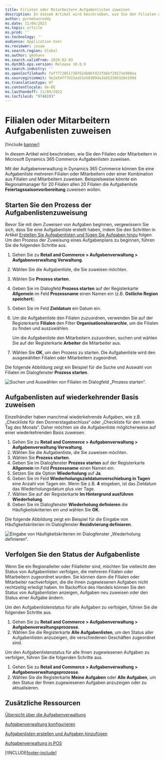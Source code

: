 ```yaml
---
title: Filialen oder Mitarbeitern Aufgabenlisten zuweisen
description: In diesem Artikel wird beschrieben, wie Sie den Filialen oder Mitarbeitern in Microsoft Dynamics 365 Commerce Aufgabenlisten zuweisen.
author: gvrmohanreddy
ms.date: 11/04/2022
ms.topic: article
ms.prod: ''
ms.technology: ''
audience: Application User
ms.reviewer: josaw
ms.search.region: Global
ms.author: gmohanv
ms.search.validFrom: 2020-02-03
ms.dyn365.ops.version: Release 10.0.9
ms.search.industry: ''
ms.openlocfilehash: faff772051738f624b86fd23fb6bf29173e909ea
ms.sourcegitcommit: 9e2e54ff7d15aa51e58309da3eb52366328e199d
ms.translationtype: HT
ms.contentlocale: de-DE
ms.lasthandoff: 11/04/2022
ms.locfileid: "9746193"
---
```

# <a name="assign-task-lists-to-stores-or-employees"></a>Filialen oder Mitarbeitern Aufgabenlisten zuweisen

[!include [banner](includes/banner.md)]

In diesem Artikel wird beschrieben, wie Sie den Filialen oder Mitarbeitern in Microsoft Dynamics 365 Commerce Aufgabenlisten zuweisen.

Mit der Aufgabenverwaltung in Dynamics 365 Commerce können Sie eine Aufgabenliste mehreren Filialen oder Mitarbeitern oder einer Kombination aus Filialen und Mitarbeitern zuweisen. Beispielsweise könnte ein Regionalmanager für 20 Filialen allen 20 Filialen die Aufgabenliste **Feiertagssaisonvorbereitung** zuweisen wollen.

## <a name="start-the-task-list-assignment-process"></a>Starten Sie den Prozess der Aufgabenlistenzuweisung

Bevor Sie mit dem Zuweisen von Aufgaben beginnen, vergewissern Sie sich, dass Sie eine Aufgabenliste erstellt haben, indem Sie den Schritten in Artikel [Erstellen Sie Aufgabenlisten und fügen Sie Aufgaben hinzu](task-mgmt-create-lists.md) folgen. Um den Prozess der Zuweisung eines Aufgabenplans zu beginnen, führen Sie die folgenden Schritte aus.

1. Gehen Sie zu **Retail and Commerce \> Aufgabenverwaltung \> Aufgabenverwaltung Verwaltung**.
1. Wählen Sie die Aufgabenliste, die Sie zuweisen möchten.
1. Wählen Sie **Prozess starten**.
1. Geben Sie im Dialogfeld **Prozess starten** auf der Registerkarte **Allgemein** im Feld **Prozessname** einen Namen ein (z.B. **Ostliche Region speichert**).
1. Geben Sie im Feld **Zieldatum** ein Datum ein.
1. Um die Aufgabenliste den Filialen zuzuordnen, verwenden Sie auf der Registerkarte **Filialen** den Filter **Organisationshierarchie**, um die Filialen zu finden und auszuwählen.

    Um die Aufgabenliste den Mitarbeitern zuzuordnen, suchen und wählen Sie auf der Registerkarte **Arbeiter** die Mitarbeiter aus.

1. Wählen Sie **OK**, um den Prozess zu starten. Die Aufgabenliste wird den ausgewählten Filialen oder Mitarbeitern zugeordnet.

Die folgende Abbildung zeigt ein Beispiel für die Suche und Auswahl von Filialen im Dialogfenster **Prozess starten**.

![Suchen und Auswählen von Filialen im Dialogfeld „Prozess starten“.](media/HQ-Assign-Tasks-Lists.png)

## <a name="assign-task-lists-on-a-recurring-basis"></a>Aufgabenlisten auf wiederkehrender Basis zuweisen

Einzelhändler haben manchmal wiederkehrende Aufgaben, wie z.B. „Checkliste für den Donnerstagabschluss“ oder „Checkliste für den ersten Tag des Monats“. Daher möchten sie die Aufgabenliste möglicherweise auf einer wiederkehrenden Basis zuweisen.

1. Gehen Sie zu **Retail and Commerce \> Aufgabenverwaltung \> Aufgabenverwaltung Verwaltung**.
1. Wählen Sie die Aufgabenliste, die Sie zuweisen möchten.
1. Wählen Sie **Prozess starten**.
1. Geben Sie im Dialogfenster **Prozess starten** auf der Registerkarte **Allgemein** im Feld **Prozessname** einen Namen ein.
1. Setzen Sie die Option **Wiederholung** auf **Ja**.
1. Geben Sie im Feld **Wiederholungszieldatumverschiebung in Tagen** eine Anzahl von Tagen ein. Wenn Sie z.B. **4** eingeben, ist das Zieldatum das Wiederholungsdatum plus vier Tage.
1. Wählen Sie auf der Registerkarte **Im Hintergrund ausführen** **Wiederholung**.
1. Geben Sie im Dialogfenster **Wiederholung definieren** die Häufigkeitskriterien ein und wählen Sie **OK**.

Die folgende Abbildung zeigt ein Beispiel für die Eingabe von Häufigkeitskriterien im Dialogfenster **Rezidivierung definieren**.

![Eingabe von Häufigkeitskriterien im Dialogfenster „Wiederholung definieren“.](media/HQ-Assign-Tasks-Lists-Recurrently.png)

## <a name="track-task-list-status"></a>Verfolgen Sie den Status der Aufgabenliste

Wenn Sie ein Regionalleiter oder Filialleiter sind, möchten Sie vielleicht den Status von Aufgabenlisten verfolgen, die mehreren Filialen oder Mitarbeitern zugeordnet wurden. Sie können dann die Filialen oder Mitarbeiter nachverfolgen, die die ihnen zugewiesenen Aufgaben nicht rechtzeitig erledigt haben. Im Backoffice des Handels können Sie den Status von Aufgabenlisten anzeigen, Aufgaben neu zuweisen oder den Status einer Aufgabe ändern.

Um den Aufgabenlistenstatus für alle Aufgaben zu verfolgen, führen Sie die folgenden Schritte aus.

1. Gehen Sie zu **Retail and Commerce \> Aufgabenverwaltung \> Aufgabenverwaltungsprozesse**.
1. Wählen Sie die Registerkarte **Alle Aufgabenlisten**, um den Status aller Aufgabenlisten anzuzeigen, die verschiedenen Geschäften zugeordnet sind.

Um den Aufgabenlistenstatus für alle Ihnen zugewiesenen Aufgaben zu verfolgen, führen Sie die folgenden Schritte aus.

1. Gehen Sie zu **Retail and Commerce \> Aufgabenverwaltung \> Aufgabenverwaltungsprozesse**.
1. Wählen Sie die Registerkarte **Meine Aufgaben** oder **Alle Aufgaben**, um den Status der Ihnen zugewiesenen Aufgaben anzuzeigen oder zu aktualisieren.

## <a name="additional-resources"></a>Zusätzliche Ressourcen

[Übersicht über die Aufgabenverwaltung](task-mgmt-overview.md)

[Aufgabenverwaltung konfigurieren](task-mgmt-configure.md)

[Aufgabenlisten erstellen und Aufgaben hinzufügen](task-mgmt-create-lists.md)

[Aufgabenverwaltung in POS](task-mgmt-POS.md)


[!INCLUDE[footer-include](../includes/footer-banner.md)]
